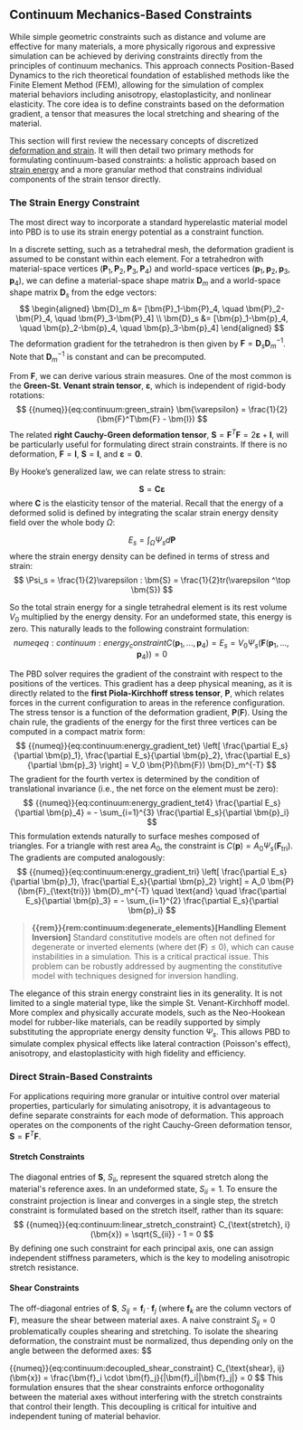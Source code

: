 ## Continuum Mechanics-Based Constraints

While simple geometric constraints such as distance and volume are effective for many materials, a more physically rigorous and expressive simulation can be achieved by deriving constraints directly from the principles of continuum mechanics. This approach connects Position-Based Dynamics to the rich theoretical foundation of established methods like the Finite Element Method (FEM), allowing for the simulation of complex material behaviors including anisotropy, elastoplasticity, and nonlinear elasticity. 
The core idea is to define constraints based on the deformation gradient, a tensor that measures the local stretching and shearing of the material. 

This section will first review the necessary concepts of discretized [deformation and strain](./lec12-kinematics.md). It will then detail two primary methods for formulating continuum-based constraints: a holistic approach based on [strain energy](./lec13-strain_energy.md) and a more granular method that constrains individual components of the strain tensor directly.


### The Strain Energy Constraint

The most direct way to incorporate a standard hyperelastic material model into PBD is to use its strain energy potential as a constraint function. 

In a discrete setting, such as a tetrahedral mesh, the deformation gradient is assumed to be constant within each element. For a tetrahedron with material-space vertices $(\bm{P}_1, \bm{P}_2, \bm{P}_3, \bm{P}_4)$ and world-space vertices $(\bm{p}_1, \bm{p}_2, \bm{p}_3, \bm{p}_4)$, we can define a material-space shape matrix $\bm{D}_m$ and a world-space shape matrix $\bm{D}_s$ from the edge vectors:
$$
\begin{aligned}
\bm{D}_m &= [\bm{P}_1-\bm{P}_4, \quad \bm{P}_2-\bm{P}_4, \quad \bm{P}_3-\bm{P}_4] \\
\bm{D}_s &= [\bm{p}_1-\bm{p}_4, \quad \bm{p}_2-\bm{p}_4, \quad \bm{p}_3-\bm{p}_4]
\end{aligned}
$$
The deformation gradient for the tetrahedron is then given by $\bm{F} = \bm{D}_s \bm{D}_m^{-1}$. Note that $\bm{D}_m^{-1}$ is constant and can be precomputed.

From $\bm{F}$, we can derive various strain measures. One of the most common is the **Green-St. Venant strain tensor**, $\bm{\varepsilon}$, which is independent of rigid-body rotations:
$$
{{numeq}}{eq:continuum:green_strain}
\bm{\varepsilon} = \frac{1}{2}(\bm{F}^T\bm{F} - \bm{I})
$$
The related **right Cauchy-Green deformation tensor**, $\bm{S} = \bm{F}^T\bm{F} = 2\bm{\varepsilon} + \bm{I}$, will be particularly useful for formulating direct strain constraints. If there is no deformation, $\bm{F}=\bm{I}$, $\bm{S}=\bm{I}$, and $\bm{\varepsilon}=\bm{0}$.

By Hooke’s generalized law, we can relate stress to strain:

$$\bm{S} = \bm{C}\bm{\varepsilon}$$
where $\bm{C}$ is the elasticity tensor of the material. Recall that the energy of a deformed solid is defined by integrating the scalar strain energy density field over the whole body $\Omega$:

$$
E_s =\int_{\Omega} \Psi_s d\bm{P}
$$ 
where the strain energy density can be defined in terms of stress and strain:   
$$
\Psi_s = \frac{1}{2}\varepsilon : \bm{S} = \frac{1}{2}tr(\varepsilon ^\top \bm{S})
$$

So the total strain energy for a single tetrahedral element is its rest volume $V_0$ multiplied by the energy density. For an undeformed state, this energy is zero. This naturally leads to the following constraint formulation:
$$
{{numeq}}{eq:continuum:energy_constraint}
C(\bm{p}_1, ..., \bm{p}_4) = E_s = V_0 \Psi_s(\bm{F}(\bm{p}_1, ..., \bm{p}_4)) = 0
$$


The PBD solver requires the gradient of the constraint with respect to the positions of the vertices. This gradient has a deep physical meaning, as it is directly related to the **first Piola-Kirchhoff stress tensor**, $\bm{P}$, which relates forces in the current configuration to areas in the reference configuration. The stress tensor is a function of the deformation gradient, $\bm{P}(\bm{F})$. Using the chain rule, the gradients of the energy for the first three vertices can be computed in a compact matrix form:
$$
{{numeq}}{eq:continuum:energy_gradient_tet}
\left[ \frac{\partial E_s}{\partial \bm{p}_1}, \frac{\partial E_s}{\partial \bm{p}_2}, \frac{\partial E_s}{\partial \bm{p}_3} \right] = V_0 \bm{P}(\bm{F}) \bm{D}_m^{-T}
$$
The gradient for the fourth vertex is determined by the condition of translational invariance (i.e., the net force on the element must be zero):
$$
{{numeq}}{eq:continuum:energy_gradient_tet4}
\frac{\partial E_s}{\partial \bm{p}_4} = - \sum_{i=1}^{3} \frac{\partial E_s}{\partial \bm{p}_i}
$$
This formulation extends naturally to surface meshes composed of triangles. For a triangle with rest area $A_0$, the constraint is $C(\bm{p}) = A_0 \Psi_s(\bm{F}_{\text{tri}})$. The gradients are computed analogously:
$$
{{numeq}}{eq:continuum:energy_gradient_tri}
\left[ \frac{\partial E_s}{\partial \bm{p}_1}, \frac{\partial E_s}{\partial \bm{p}_2} \right] = A_0 \bm{P}(\bm{F}_{\text{tri}}) \bm{D}_m^{-T} \quad \text{and} \quad \frac{\partial E_s}{\partial \bm{p}_3} = - \sum_{i=1}^{2} \frac{\partial E_s}{\partial \bm{p}_i}
$$

> **{{rem}}{rem:continuum:degenerate_elements}[Handling Element Inversion]**
> Standard constitutive models are often not defined for degenerate or inverted elements (where $\det(\bm{F}) \le 0$), which can cause instabilities in a simulation. This is a critical practical issue. This problem can be robustly addressed by augmenting the constitutive model with techniques designed for inversion handling.

The elegance of this strain energy constraint lies in its generality. It is not limited to a single material type, like the simple St. Venant-Kirchhoff model. More complex and physically accurate models, such as the Neo-Hookean model for rubber-like materials, can be readily supported by simply substituting the appropriate energy density function $\Psi_s$. This allows PBD to simulate complex physical effects like lateral contraction (Poisson's effect), anisotropy, and elastoplasticity with high fidelity and efficiency.



### Direct Strain-Based Constraints

For applications requiring more granular or intuitive control over material properties, particularly for simulating anisotropy, it is advantageous to define separate constraints for each mode of deformation. This approach operates on the components of the right Cauchy-Green deformation tensor, $\bm{S} = \bm{F}^T\bm{F}$.

#### Stretch Constraints
The diagonal entries of $\bm{S}$, $S_{ii}$, represent the squared stretch along the material's reference axes. In an undeformed state, $S_{ii}=1$. To ensure the constraint projection is linear and converges in a single step, the stretch constraint is formulated based on the stretch itself, rather than its square:
$$
{{numeq}}{eq:continuum:linear_stretch_constraint}
C_{\text{stretch}, i}(\bm{x}) = \sqrt{S_{ii}} - 1 = 0
$$
By defining one such constraint for each principal axis, one can assign independent stiffness parameters, which is the key to modeling anisotropic stretch resistance.

#### Shear Constraints
The off-diagonal entries of $\bm{S}$, $S_{ij} = \bm{f}_i \cdot \bm{f}_j$ (where $\bm{f}_k$ are the column vectors of $\bm{F}$), measure the shear between material axes. A naive constraint $S_{ij}=0$ problematically couples shearing and stretching. To isolate the shearing deformation, the constraint must be normalized, thus depending only on the angle between the deformed axes:
$$

{{numeq}}{eq:continuum:decoupled_shear_constraint}
C_{\text{shear}, ij}(\bm{x}) = \frac{\bm{f}_i \cdot \bm{f}_j}{|\bm{f}_i||\bm{f}_j|} = 0
$$
This formulation ensures that the shear constraints enforce orthogonality between the material axes without interfering with the stretch constraints that control their length. This decoupling is critical for intuitive and independent tuning of material behavior.
